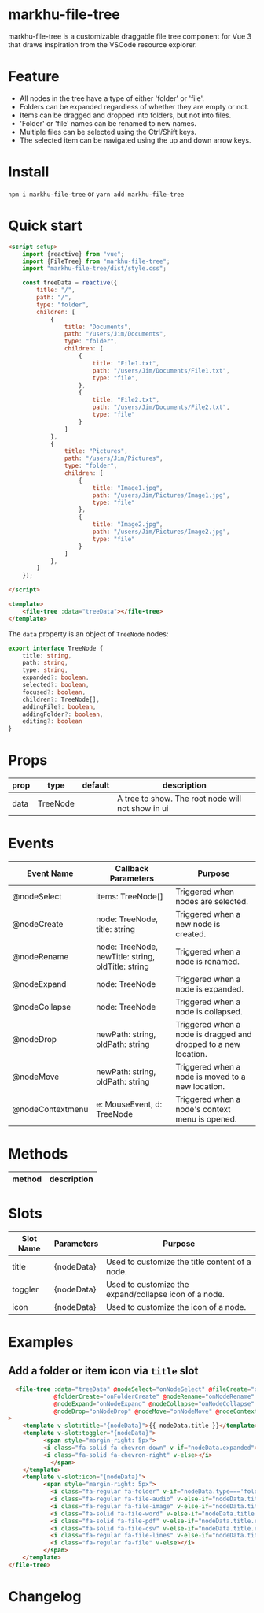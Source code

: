 # markhu-file-tree

markhu-file-tree is a customizable draggable file tree component for Vue 3 that draws inspiration from the VSCode resource explorer.

# Feature

* All nodes in the tree have a type of either 'folder' or 'file'.
* Folders can be expanded regardless of whether they are empty or not.
* Items can be dragged and dropped into folders, but not into files.
* 'Folder' or 'file' names can be renamed to new names.
* Multiple files can be selected using the Ctrl/Shift keys.
* The selected item can be navigated using the up and down arrow keys.

# Install

`npm i markhu-file-tree`
or
`yarn add markhu-file-tree`

# Quick start

````html
<script setup>
    import {reactive} from "vue";
    import {FileTree} from "markhu-file-tree";
    import "markhu-file-tree/dist/style.css";

    const treeData = reactive({
        title: "/",
        path: "/",
        type: "folder",
        children: [
            {
                title: "Documents",
                path: "/users/Jim/Documents",
                type: "folder",
                children: [
                    {
                        title: "File1.txt",
                        path: "/users/Jim/Documents/File1.txt",
                        type: "file",
                    },
                    {
                        title: "File2.txt",
                        path: "/users/Jim/Documents/File2.txt",
                        type: "file"
                    }
                ]
            },
            {
                title: "Pictures",
                path: "/users/Jim/Pictures",
                type: "folder",
                children: [
                    {
                        title: "Image1.jpg",
                        path: "/users/Jim/Pictures/Image1.jpg",
                        type: "file"
                    },
                    {
                        title: "Image2.jpg",
                        path: "/users/Jim/Pictures/Image2.jpg",
                        type: "file"
                    }
                ]
            },
        ]
    });

</script>

<template>
    <file-tree :data="treeData"></file-tree>
</template>
````

The `data` property is an object of `TreeNode` nodes:

````typescript
export interface TreeNode {
    title: string,
    path: string,
    type: string,
    expanded?: boolean,
    selected?: boolean,
    focused?: boolean,
    children?: TreeNode[],
    addingFile?: boolean,
    addingFolder?: boolean,
    editing?: boolean
}
````

# Props

| prop              | type               | default              | description                                       |
|-------------------|--------------------|----------------------|---------------------------------------------------|
| data              | TreeNode|                      | A tree to show. The root node will not show in ui |

# Events

| Event Name | Callback Parameters                                | Purpose |
|--------------------|----------------------------------------------------|-----------------------------------------------------------| 
| @nodeSelect | items: TreeNode[]                                  | Triggered when nodes are selected. |
| @nodeCreate | node: TreeNode, title: string                      | Triggered when a new node is created. |
| @nodeRename | node: TreeNode, newTitle: string, oldTitle: string | Triggered when a node is renamed. |
| @nodeExpand | node: TreeNode                                     | Triggered when a node is expanded. | 
| @nodeCollapse | node: TreeNode                                     | Triggered when a node is collapsed. |
| @nodeDrop | newPath: string, oldPath: string                   | Triggered when a node is dragged and dropped to a new location. | 
| @nodeMove | newPath: string, oldPath: string                   | Triggered when a node is moved to a new location. |
| @nodeContextmenu | e: MouseEvent, d: TreeNode                         | Triggered when a node's context menu is opened. |

# Methods

| method                                                                                                   | description                                                                                        |
|----------------------------------------------------------------------------------------------------------|----------------------------------------------------------------------------------------------------|

# Slots

| Slot Name | Parameters | Purpose |
| --------- | -------------- | ----------------------------------------------------------- | 
| title | {nodeData} | Used to customize the title content of a node. |
| toggler | {nodeData} | Used to customize the expand/collapse icon of a node. |
| icon | {nodeData} | Used to customize the icon of a node. |

# Examples

## Add a folder or item icon via `title` slot

````html
  <file-tree :data="treeData" @nodeSelect="onNodeSelect" @fileCreate="onFileCreate"
             @folderCreate="onFolderCreate" @nodeRename="onNodeRename"
             @nodeExpand="onNodeExpand" @nodeCollapse="onNodeCollapse"
             @nodeDrop="onNodeDrop" @nodeMove="onNodeMove" @nodeContextmenu="onNodeContextmenu"
>
    <template v-slot:title="{nodeData}">{{ nodeData.title }}</template>
    <template v-slot:toggler="{nodeData}">
          <span style="margin-right: 5px">
          <i class="fa-solid fa-chevron-down" v-if="nodeData.expanded"></i>
          <i class="fa-solid fa-chevron-right" v-else></i>
            </span>
    </template>
    <template v-slot:icon="{nodeData}">
          <span style="margin-right: 5px">
            <i class="fa-regular fa-folder" v-if="nodeData.type==='folder'"></i>
            <i class="fa-regular fa-file-audio" v-else-if="nodeData.title.endsWith('.mp3')"></i>
            <i class="fa-regular fa-file-image" v-else-if="nodeData.title.endsWith('.jpg')"></i>
            <i class="fa-solid fa-file-word" v-else-if="nodeData.title.endsWith('.doc')"></i>
            <i class="fa-solid fa-file-pdf" v-else-if="nodeData.title.endsWith('.pdf')"></i>
            <i class="fa-solid fa-file-csv" v-else-if="nodeData.title.endsWith('.csv')"></i>
            <i class="fa-regular fa-file-lines" v-else-if="nodeData.title.endsWith('.txt')"></i>
            <i class="fa-regular fa-file" v-else></i>
          </span>
    </template>
</file-tree>
````

# Changelog

```

```
